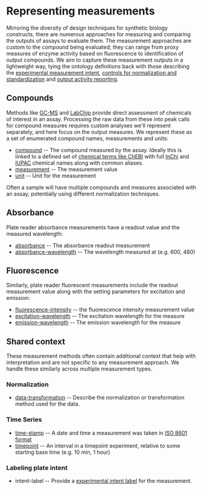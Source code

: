 # Representing measurements

Mirroring the diversity of design techniques for synthetic biology constructs,
there are numerous approaches for measuring and comparing the outputs of assays
to evaluate them. The measurement approaches are custom to the compound being
evaluated; they can range from proxy measures of enzyme activity based on
fluorescence to identification of output compounds. We aim to capture these
measurement outputs in a lightweight way, tying the ontology definitions back
with those describing the 
[experimental measurement intent](https://github.com/ginkgobioworks/ontology-clean/blob/master/docs/experimental_plate_labels.md),
[controls for normalization and standardization](https://github.com/ginkgobioworks/ontology-clean/blob/master/docs/representing_controls.md)
and [output activity reporting](https://github.com/ginkgobioworks/ontology-clean/blob/master/docs/activity_reporting.md).

## Compounds

Methods like
[GC-MS](https://en.wikipedia.org/wiki/Gas_chromatography%E2%80%93mass_spectrometry)
and
[LabChip](https://perkinelmer-appliedgenomics.com/home/nucleic_acid_analysis_protein_characterization/microfluidic-protein-characterization-analysis/labchip-gxii-touch-protein-characterization-system/)
provide direct assessment of chemicals of interest in an assay. Processing the
raw data from these into peak calls for compound measures requires
custom analyses we'll represent separately, and here focus on the output
measures.  We represent these as a set of enumerated compound names,
measurements and units:

- [compound](https://www.ebi.ac.uk/ols/ontologies/sbo/terms?iri=http%3A%2F%2Fbiomodels.net%2FSBO%2FSBO_0000240)
  -- The compound measured by the assay. Ideally this is linked to a defined set
  of [chemical terms like ChEBI](https://www.ebi.ac.uk/chebi/) with full
  [InChi](https://en.wikipedia.org/wiki/International_Chemical_Identifier) and 
  [IUPAC](https://en.wikipedia.org/wiki/IUPAC_nomenclature_of_organic_chemistry) chemical names along with common aliases.
- [measurement](https://www.ebi.ac.uk/ols/ontologies/iao/terms?iri=http%3A%2F%2Fpurl.obolibrary.org%2Fobo%2FIAO_0000109) -- The measurement value
- [unit](https://www.ebi.ac.uk/ols/ontologies/iao/terms?iri=http%3A%2F%2Fpurl.obolibrary.org%2Fobo%2FIAO_0000003) -- Unit for the measurement

Often a sample will have multiple compounds and measures
associated with an assay, potentially using different normalization techniques.

## Absorbance

Plate reader absorbance measurements have a readout value and the measured
wavelength:

- [absorbance](https://www.ebi.ac.uk/ols/ontologies/bao/terms?iri=http%3A%2F%2Fwww.bioassayontology.org%2Fbao%23BAO_0000070) -- The absorbance readout measurement
- [absorbance-wavelength](https://www.ebi.ac.uk/ols/ontologies/bao/terms?iri=http%3A%2F%2Fwww.bioassayontology.org%2Fbao%23BAO_0000568) -- The wavelength measured at (e.g. 600, 480)

## Fluorescence

Similarly, plate reader fluorescent measurements include the readout measurement
value along with the setting parameters for excitation and emission:

- [fluorescence-intensity](https://www.ebi.ac.uk/ols/ontologies/bao/terms?iri=http%3A%2F%2Fwww.bioassayontology.org%2Fbao%23BAO_0000363) -- the fluorescence intensity measurement value
- [excitation-wavelength](https://www.ebi.ac.uk/ols/ontologies/bao/terms?iri=http%3A%2F%2Fwww.bioassayontology.org%2Fbao%23BAO_0000566) -- The excitation wavelength for the measure
- [emission-wavelength](https://www.ebi.ac.uk/ols/ontologies/bao/terms?iri=http%3A%2F%2Fwww.bioassayontology.org%2Fbao%23BAO_0000567) -- The emission wavelength for the measure

## Shared context

These measurement methods often contain additional context that help with
interpretation and are not specific to any measurement approach. We handle these
similarly across multiple measurement types.

### Normalization

- [data-transformation](https://www.ebi.ac.uk/ols/ontologies/obi/terms?iri=http%3A%2F%2Fpurl.obolibrary.org%2Fobo%2FOBI_0200169) -- Describe the normalization or transformation method used for the data.

### Time Series

- [time-stamp](https://www.ebi.ac.uk/ols/ontologies/iao/terms?iri=http%3A%2F%2Fpurl.obolibrary.org%2Fobo%2FIAO_0000582) -- A date and time a measurement was taken in [ISO 8601 format](https://en.wikipedia.org/wiki/ISO_8601)
- [timepoint](https://www.ebi.ac.uk/ols/ontologies/iao/terms?iri=http%3A%2F%2Fpurl.obolibrary.org%2Fobo%2FIAO_0000416) -- An interval in a timepoint experiment, relative to some starting base time (e.g. 10 min, 1 hour)

### Labeling plate intent

- intent-label -- Provide a [experimental intent label](https://github.com/ginkgobioworks/ontology-clean/blob/master/docs/experimental_plate_labels.md) for the measurement.
